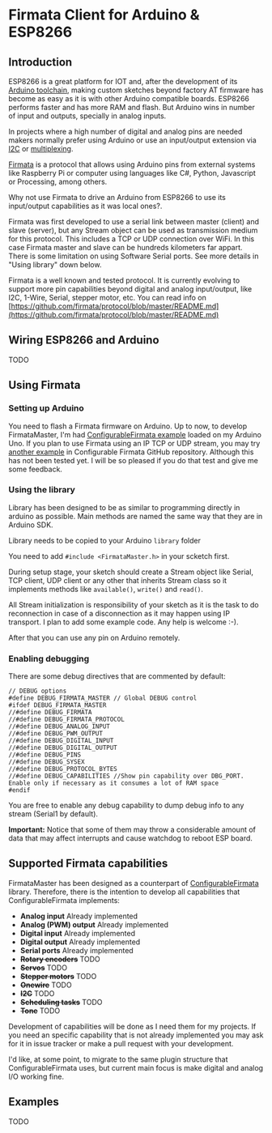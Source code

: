 # Firmata Client for Arduino & ESP8266

## Introduction
ESP8266 is a great platform for IOT and, after the development of its [Arduino toolchain](https://github.com/esp8266/Arduino), making custom sketches beyond factory AT firmware has become as easy as it is with other Arduino compatible boards.
ESP8266 performs faster and has more RAM and flash. But Arduino wins in number of input and outputs, specially in analog inputs.

In projects where a high number of digital and analog pins are needed makers normally prefer using Arduino or use an input/output extension via [I2C](http://playground.arduino.cc/Code/I2CPortExpander8574) or [multiplexing](http://playground.arduino.cc/Code/MUX151).

[Firmata](https://github.com/firmata/protocol/blob/master/README.md) is a protocol that allows using Arduino pins from external systems like Raspberry Pi or computer using languages like C#, Python, Javascript or Processing, among others.

Why not use Firmata to drive an Arduino from ESP8266 to use its input/output capabilities as it was local ones?.

Firmata was first developed to use a serial link between master (client) and slave (server), but any Stream object can be used as transmission medium for this protocol. This includes a TCP or UDP connection over WiFi. In this case Firmata master and slave can be hundreds kilometers far appart. There is some limitation on using Software Serial ports. See more details in "Using library" down below.

Firmata is a well known and tested protocol. It is currently evolving to support more pin capabilities beyond digital and analog input/output, like I2C, 1-Wire, Serial, stepper motor, etc. You can read info on [https://github.com/firmata/protocol/blob/master/README.md](https://github.com/firmata/protocol/blob/master/README.md)

## Wiring ESP8266 and Arduino
TODO

## Using Firmata

### Setting up Arduino
You need to flash a Firmata firmware on Arduino. Up to now, to develop FirmataMaster, I'm had [ConfigurableFirmata example](https://github.com/firmata/ConfigurableFirmata/tree/master/examples/ConfigurableFirmata) loaded on my Arduino Uno. If you plan to use Firmata using an IP TCP or UDP stream, you may try [another example](https://github.com/firmata/ConfigurableFirmata/tree/master/examples/ConfigurableFirmataWiFi) in Configurable Firmata GitHub repository. Although this has not been tested yet. I will be so pleased if you do that test and give me some feedback.

### Using the library
Library has been designed to be as similar to programming directly in arduino as possible. Main methods are named the same way that they are in Arduino SDK.

Library needs to be copied to your Arduino `library` folder

You need to add `#include <FirmataMaster.h>` in your scketch first.

During setup stage, your sketch should create a Stream object like Serial, TCP client, UDP client or any other that inherits Stream class so it implements methods like `available()`, `write()` and `read()`.

All Stream initialization is responsibility of your sketch as it is the task to do reconnection in case of a disconnection as it may happen using IP transport. I plan to add some example code. Any help is welcome :-).

After that you can use any pin on Arduino remotely.

### Enabling debugging
There are some debug directives that are commented by default:
```Arduino
// DEBUG options
#define DEBUG_FIRMATA_MASTER // Global DEBUG control
#ifdef DEBUG_FIRMATA_MASTER
//#define DEBUG_FIRMATA
//#define DEBUG_FIRMATA_PROTOCOL
//#define DEBUG_ANALOG_INPUT
//#define DEBUG_PWM_OUTPUT
//#define DEBUG_DIGITAL_INPUT
//#define DEBUG_DIGITAL_OUTPUT
//#define DEBUG_PINS
//#define DEBUG_SYSEX
//#define DEBUG_PROTOCOL_BYTES
//#define DEBUG_CAPABILITIES //Show pin capability over DBG_PORT. Enable only if necessary as it consumes a lot of RAM space
#endif
```
You are free to enable any debug capability to dump debug info to any stream (Serial1 by default).

**Important:** Notice that some of them may throw a considerable amount of data that may affect interrupts and cause watchdog to reboot ESP board.


## Supported Firmata capabilities
FirmataMaster has been designed as a counterpart of [ConfigurableFirmata](https://github.com/firmata/ConfigurableFirmata) library. Therefore, there is the intention to develop all capabilities that ConfigurableFirmata implements:
- **Analog input** Already implemented
- **Analog (PWM) output** Already implemented
- **Digital input** Already implemented
- **Digital output** Already implemented
- **Serial ports** Already implemented
- **~~Rotary encoders~~** TODO
- **~~Servos~~** TODO
- **~~Stepper motors~~** TODO
- **~~Onewire~~** TODO
- **~~I2C~~** TODO
- **~~Scheduling tasks~~** TODO
- **~~Tone~~** TODO

Development of capabilities will be done as I need them for my projects. If you need an specific capability that is not already implemented you may ask for it in issue tracker or make a pull request with your development.

I'd like, at some point, to migrate to the same plugin structure that ConfigurableFirmata uses, but current main focus is make digital and analog I/O working fine.

## Examples
TODO
